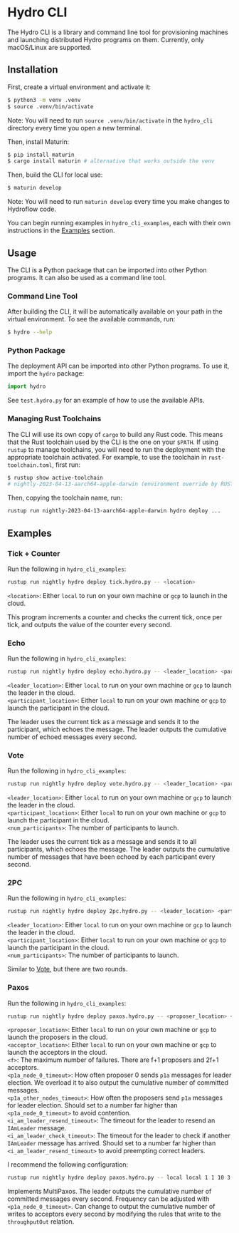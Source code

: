# Hydro CLI
The Hydro CLI is a library and command line tool for provisioning machines and launching distributed Hydro programs on them. Currently, only macOS/Linux are supported.

## Installation
First, create a virtual environment and activate it:
```bash
$ python3 -m venv .venv
$ source .venv/bin/activate
```
Note: You will need to run `source .venv/bin/activate` in the `hydro_cli` directory every time you open a new terminal.

Then, install Maturin:
```bash
$ pip install maturin
$ cargo install maturin # alternative that works outside the venv
```

Then, build the CLI for local use:
```bash
$ maturin develop
```
Note: You will need to run `maturin develop` every time you make changes to Hydroflow code.

You can begin running examples in `hydro_cli_examples`, each with their own instructions in the [Examples](#examples) section.

## Usage
The CLI is a Python package that can be imported into other Python programs. It can also be used as a command line tool.

### Command Line Tool
After building the CLI, it will be automatically available on your path in the virtual environment. To see the available commands, run:
```bash
$ hydro --help
```

### Python Package
The deployment API can be imported into other Python programs. To use it, import the `hydro` package:
```python
import hydro
```

See `test.hydro.py` for an example of how to use the available APIs.

### Managing Rust Toolchains
The CLI will use its own copy of `cargo` to build any Rust code. This means that the Rust toolchain used by the CLI is the one on your `$PATH`. If using `rustup` to manage toolchains, you will need to run the deployment with the appropriate toolchain activated. For example, to use the toolchain in `rust-toolchain.toml`, first run:
```bash
$ rustup show active-toolchain
# nightly-2023-04-13-aarch64-apple-darwin (environment override by RUSTUP_TOOLCHAIN)
```

Then, copying the toolchain name, run:
```bash
rustup run nightly-2023-04-13-aarch64-apple-darwin hydro deploy ...
```

## Examples

### Tick + Counter
Run the following in `hydro_cli_examples`:
```bash
rustup run nightly hydro deploy tick.hydro.py -- <location>
```
`<location>`: Either `local` to run on your own machine or `gcp` to launch in the cloud.

This program increments a counter and checks the current tick, once per tick, and outputs the value of the counter every second.

### Echo
Run the following in `hydro_cli_examples`:
```bash
rustup run nightly hydro deploy echo.hydro.py -- <leader_location> <participant_location>
```
`<leader_location>`: Either `local` to run on your own machine or `gcp` to launch the leader in the cloud.  
`<participant_location>`: Either `local` to run on your own machine or `gcp` to launch the participant in the cloud.

The leader uses the current tick as a message and sends it to the participant, which echoes the message. The leader outputs the cumulative number of echoed messages every second.

### Vote
Run the following in `hydro_cli_examples`:
```bash
rustup run nightly hydro deploy vote.hydro.py -- <leader_location> <participant_location> <num_participants>
```
`<leader_location>`: Either `local` to run on your own machine or `gcp` to launch the leader in the cloud.  
`<participant_location>`: Either `local` to run on your own machine or `gcp` to launch the participant in the cloud.  
`<num_participants>`: The number of participants to launch.

The leader uses the current tick as a message and sends it to all participants, which echoes the message. The leader outputs the cumulative number of messages that have been echoed by each participant every second.

### 2PC
Run the following in `hydro_cli_examples`:
```bash
rustup run nightly hydro deploy 2pc.hydro.py -- <leader_location> <participant_location> <num_participants>
```
`<leader_location>`: Either `local` to run on your own machine or `gcp` to launch the leader in the cloud.  
`<participant_location>`: Either `local` to run on your own machine or `gcp` to launch the participant in the cloud.  
`<num_participants>`: The number of participants to launch.

Similar to [Vote](#vote), but there are two rounds.

### Paxos
Run the following in `hydro_cli_examples`:
```bash
rustup run nightly hydro deploy paxos.hydro.py -- <proposer_location> <acceptor_location> <f> <p1a_node_0_timeout> <p1a_other_nodes_timeout> <i_am_leader_resend_timeout> <i_am_leader_check_timeout>
```
`<proposer_location>`: Either `local` to run on your own machine or `gcp` to launch the proposers in the cloud.  
`<acceptor_location>`: Either `local` to run on your own machine or `gcp` to launch the acceptors in the cloud.  
`<f>`: The maximum number of failures. There are f+1 proposers and 2f+1 acceptors.  
`<p1a_node_0_timeout>`: How often proposer 0 sends `p1a` messages for leader election. We overload it to also output the cumulative number of committed messages.  
`<p1a_other_nodes_timeout>`: How often the proposers send `p1a` messages for leader election. Should set to a number far higher than `<p1a_node_0_timeout>` to avoid contention.  
`<i_am_leader_resend_timeout>`: The timeout for the leader to resend an `IAmLeader` message.  
`<i_am_leader_check_timeout>`: The timeout for the leader to check if another `IAmLeader` message has arrived. Should set to a number far higher than `<i_am_leader_resend_timeout>` to avoid preempting correct leaders.

I recommend the following configuration:
```bash
rustup run nightly hydro deploy paxos.hydro.py -- local local 1 1 10 3 8
```

Implements MultiPaxos. The leader outputs the cumulative number of committed messages every second. Frequency can be adjusted with `<p1a_node_0_timeout>`. Can change to output the cumulative number of writes to acceptors every second by modifying the rules that write to the `throughputOut` relation.